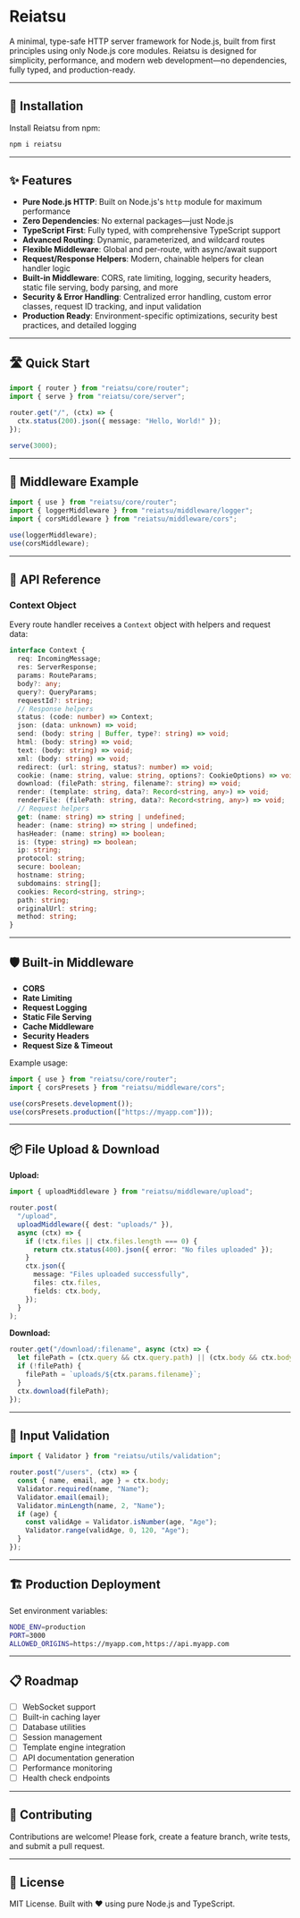 # Reiatsu

A minimal, type-safe HTTP server framework for Node.js, built from first principles using only Node.js core modules. Reiatsu is designed for simplicity, performance, and modern web development—no dependencies, fully typed, and production-ready.

---

## 🚀 Installation

Install Reiatsu from npm:

```bash
npm i reiatsu
```

---

## ✨ Features

- **Pure Node.js HTTP**: Built on Node.js's `http` module for maximum performance
- **Zero Dependencies**: No external packages—just Node.js
- **TypeScript First**: Fully typed, with comprehensive TypeScript support
- **Advanced Routing**: Dynamic, parameterized, and wildcard routes
- **Flexible Middleware**: Global and per-route, with async/await support
- **Request/Response Helpers**: Modern, chainable helpers for clean handler logic
- **Built-in Middleware**: CORS, rate limiting, logging, security headers, static file serving, body parsing, and more
- **Security & Error Handling**: Centralized error handling, custom error classes, request ID tracking, and input validation
- **Production Ready**: Environment-specific optimizations, security best practices, and detailed logging

---

## 🛣️ Quick Start

```typescript
import { router } from "reiatsu/core/router";
import { serve } from "reiatsu/core/server";

router.get("/", (ctx) => {
  ctx.status(200).json({ message: "Hello, World!" });
});

serve(3000);
```

---

## 🧩 Middleware Example

```typescript
import { use } from "reiatsu/core/router";
import { loggerMiddleware } from "reiatsu/middleware/logger";
import { corsMiddleware } from "reiatsu/middleware/cors";

use(loggerMiddleware);
use(corsMiddleware);
```

---

## 📖 API Reference

### Context Object

Every route handler receives a `Context` object with helpers and request data:

```typescript
interface Context {
  req: IncomingMessage;
  res: ServerResponse;
  params: RouteParams;
  body?: any;
  query?: QueryParams;
  requestId?: string;
  // Response helpers
  status: (code: number) => Context;
  json: (data: unknown) => void;
  send: (body: string | Buffer, type?: string) => void;
  html: (body: string) => void;
  text: (body: string) => void;
  xml: (body: string) => void;
  redirect: (url: string, status?: number) => void;
  cookie: (name: string, value: string, options?: CookieOptions) => void;
  download: (filePath: string, filename?: string) => void;
  render: (template: string, data?: Record<string, any>) => void;
  renderFile: (filePath: string, data?: Record<string, any>) => void;
  // Request helpers
  get: (name: string) => string | undefined;
  header: (name: string) => string | undefined;
  hasHeader: (name: string) => boolean;
  is: (type: string) => boolean;
  ip: string;
  protocol: string;
  secure: boolean;
  hostname: string;
  subdomains: string[];
  cookies: Record<string, string>;
  path: string;
  originalUrl: string;
  method: string;
}
```

---

## 🛡️ Built-in Middleware

- **CORS**
- **Rate Limiting**
- **Request Logging**
- **Static File Serving**
- **Cache Middleware**
- **Security Headers**
- **Request Size & Timeout**

Example usage:

```typescript
import { use } from "reiatsu/core/router";
import { corsPresets } from "reiatsu/middleware/cors";

use(corsPresets.development());
use(corsPresets.production(["https://myapp.com"]));
```

---

## 📦 File Upload & Download

**Upload:**
```typescript
import { uploadMiddleware } from "reiatsu/middleware/upload";

router.post(
  "/upload",
  uploadMiddleware({ dest: "uploads/" }),
  async (ctx) => {
    if (!ctx.files || ctx.files.length === 0) {
      return ctx.status(400).json({ error: "No files uploaded" });
    }
    ctx.json({
      message: "Files uploaded successfully",
      files: ctx.files,
      fields: ctx.body,
    });
  }
);
```

**Download:**
```typescript
router.get("/download/:filename", async (ctx) => {
  let filePath = (ctx.query && ctx.query.path) || (ctx.body && ctx.body.path);
  if (!filePath) {
    filePath = `uploads/${ctx.params.filename}`;
  }
  ctx.download(filePath);
});
```

---

## 🧪 Input Validation

```typescript
import { Validator } from "reiatsu/utils/validation";

router.post("/users", (ctx) => {
  const { name, email, age } = ctx.body;
  Validator.required(name, "Name");
  Validator.email(email);
  Validator.minLength(name, 2, "Name");
  if (age) {
    const validAge = Validator.isNumber(age, "Age");
    Validator.range(validAge, 0, 120, "Age");
  }
});
```

---

## 🏗️ Production Deployment

Set environment variables:

```bash
NODE_ENV=production
PORT=3000
ALLOWED_ORIGINS=https://myapp.com,https://api.myapp.com
```

---

## 📋 Roadmap

- [ ] WebSocket support
- [ ] Built-in caching layer
- [ ] Database utilities
- [ ] Session management
- [ ] Template engine integration
- [ ] API documentation generation
- [ ] Performance monitoring
- [ ] Health check endpoints

---

## 🤝 Contributing

Contributions are welcome! Please fork, create a feature branch, write tests, and submit a pull request.

---

## 📄 License

MIT License. Built with ❤️ using pure Node.js and TypeScript.
